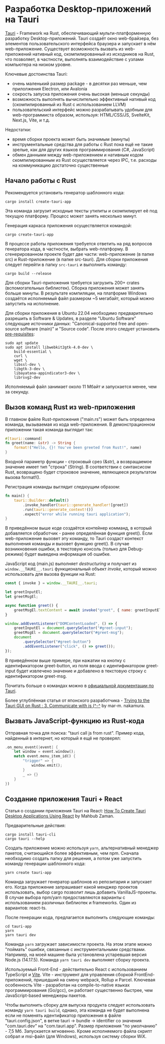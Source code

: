 # Разработка Desktop-приложений на Tauri

[Tauri](https://tauri.app/) - Framework на Rust, обеспечивающий мульти-платформенную разработку Desktop-приложений. Tauri создаёт окно web-брайзера, без элементов пользовательского интерфейса браузера и запускает в нём web-приложение. Существует возможность вызвать из web-приложений нативный код, скомпилированный из исходников на Rust, что позволяет, в частности, выполнять взаимодействие с узлами компьютера на низком уровне.

Ключевые достоинства Tauri:

- очень маленький размер package - в десятки раз меньше, чем прилолжения Electron, или Avalonia
- сокрость запуска приложения очень высокая (меньше секунды)
- возможность выполнять вычислительно эффективный нативый код (скомпилированный из Rust с использованием LLVM)
- пользовательский интерфейс можно разрабатывать удобным для web-программиста образом, используя: HTML/CSS/JS, SvelteKit, Next.js, Vite, и т.д.

Недостатки: 

- время сборки проекта может быть значимым (минуты)
- инструментальные средства для работы с Rust пока ещё не такие зрелые, как для других языков программирования (C#, JavaScript)
- обмен данными между web-приложением и нативным кодом скомпилированным из Rust осуществляется через IPC, т.е. расходы на коммуникацию достаточно существенные

## Начало работы с Rust

Рекомендуется установить генератор шаблонного кода:

``` shell
cargo install create-tauri-app
```

Эта команда загрузит исходные тексты утилиты и скомпилирует её под текущую платформу. Процесс может занять несколько минут.

Генерация каркаса приложения осуществляется командой:

``` shell
cargo create-tauri-app
```

В процессе работы приложения требуется ответить на ряд вопросов генератора кода, в частности, выбрать web-платформу. В сгенерированном проекте будет две части: web-приложение (в папке src) и Rust-приложение (в папке src-tauri). Для сборки приложения следует перейти в папку `src-tauri` и выполнить команду:

``` shell
cargo build --release
```

Для сборки Tauri-приложения требуется загрузить 200+ crates (вспомогательных библиотек). Сборка приложения может занять больше минуты. В результате компиляции, на платформе Windows создаётся исполняемый файл размером ~5 мегабайт, который можно запустить на исполнение.

Для сборки приложения в Ubuntu 22.04 необходимо предварительно разрешить в Software & Updates, в разделе "Ubuntu Software" следующие источники данных: "Canonical-supported free and open-source software (main)" и "Source code". После этого следует установить [pre-requisites](https://tauri.app/v1/guides/getting-started/prerequisites):

``` shell
sudo apt update
sudo apt install libwebkit2gtk-4.0-dev \
    build-essential \
    curl \
    wget \
    libssl-dev \
    libgtk-3-dev \
    libayatana-appindicator3-dev \
    librsvg2-dev
```

Исполняемый файл занимает около 11 Мбайт и запускается менее, чем за секунду.

## Вызов команд Rust из web-приложения

В главном файле Rust-приложения ("main.rs") может быть определена команда, вызываемая из кода web-приложения. В демонстрационном приложении такая команда выглядит так:

``` rs
#[tauri::command]
fn greet(name: &str) -> String {
    format!("Hello, {}! You've been greeted from Rust!", name)
}
```

Входной параметр функции - строковый срез (&str), а возвращаемое значение имеет тип "строка" (String). В соответствии с синтаксисом Rust, возвращено будет строковое значение, являющееся результатом вызова format!().

Регистрация команды выглядит следюущим образом:

``` rs
fn main() {
    tauri::Builder::default()
        .invoke_handler(tauri::generate_handler![greet])
        .run(tauri::generate_context!())
        .expect("error while running tauri application");
}
```

В приведённом выше коде создаётся контейнер комманд, в который добавляется обработчик - ранее определённая функция greet(). Если web-приложение вызовет эту команду, то Tauri создаст контекст выполнения команды и вызовет функцию greet(). В случае возникновения ошибки, в текстовую консоль (только для Debug-режима) будет выведена информация об ошибке.

JavaScript код (main.js) выполняет _destructuring_ и получает из `window.__TAURI__.tauri` функциональный объект _invoke_, который можно использовать для вызова функции на Rust:

``` js
const { invoke } = window.__TAURI__.tauri;

let greetInputEl;
let greetMsgEl;

async function greet() {
    greetMsgEl.textContent = await invoke("greet", { name: greetInputEl.value });
}

window.addEventListener("DOMContentLoaded", () => {
    greetInputEl = document.querySelector("#greet-input");
    greetMsgEl = document.querySelector("#greet-msg");
    document
        .querySelector("#greet-button")
        .addEventListener("click", () => greet());
});
```

В приведённом выше примере, при нажатии на кнопку с идентификатором greet-button, из поля ввода с идентификатором greet-input будет извлечено значение и добавлено в текстовую строку с идентификатором greet-msg.

Почитать больше о командах можно в [официальной документации по Tauri](https://tauri.app/v1/guides/features/command).

Более углублённая статья от японского разработчика - [Trying to the Tauri GUI on Rust : 3. Communicate with js (^-^](https://medium.com/@marm.nakamura/trying-to-tauri-on-rust-3-communicate-with-js-d56390116e1f) by mar-m. nakamura.

## Вызвать JavaScript-функцию из Rust-кода

Отправная точка для поиска: "tauri call js from rust". Пример кода, найденный в интернет, но который я ещё не проверял:

``` rs
.on_menu_event(|event| {
    let window = event.window();
    match event.menu_item_id() {
        "trigger" => {
            window.emit();
        }
        _ => {}
    }
})
```

## Создание приложения Tauri + React

Статья о создании приложения Tauri на React: [How To Create Tauri Desktop Applications Using React](https://medium.com/geekculture/how-to-create-tauri-desktop-applications-using-react-8541e42b1f22) by Mahbub Zaman.

Предварительные действия:

``` shell
cargo install tauri-cli
cargo tauri --help
```

Создать приложение можно используя `yarn`, альтернативный менеджер пакетов, считающийся более эффективным, чем npm. Сначала необходимо создать папку для решения, а потом уже запустить команду генерации шаблонного кода:

``` shell
yarn create tauri-app
```

Команда загружает генератор шаблонов из репозитария и запускает его. Когда приложение запрашивает какой менджер проектов использовать, выбор cargo позволит лишь добавить VanillaJS-проекты. В случае выбора npm/yarn предоставляются варианты с использованием различных библиотек и frameworks. Один из вариантов: react-ts.

После генерации кода, предлагается выполнить следующие команды:

``` shell
cd tauri-app
yarn
yarn tauri dev
```

Команда `yarn` загружает зависимости проекта. На этом этапе можно "поймать" ошибки, связанные с инструментальными средствами. Например, на моей машине была установлена устаревшая версия Node.js (14.17.5). Команда `yarn tauri dev` выполняет сборку проекта.

Используемый Front-End - действительно React с использованием TypeScript и [Vite](https://vitejs.dev/). Vite - инструмент для управления сборкой FrontEnd-приложений, пришедший на смену webpack, Rollup и Parcel. Ключевая особенность Vite - разработан на compile-to-native языках программирования (Go/gcc), он работает существенно быстрее, чем JavaScript-based менеджеры пакетов.

Чтобы выполнить сборку для выпуска продукта следует использовать команду `yarn tauri build`, однако, эта команда не будет выполнена если не поменять идентификатор приложения в файле "tauri.config.json", в ветке tauri -> bundle -> identifier со значения "com.tauri.dev" на "com.tauri.app". Размер приложения "по умолчанию" - 7,5 Мб. Запускается мгновенно. Кроме исполняемого файла скрипт собрал и msi-файл (для Windows), используя систему сборки WiX.
